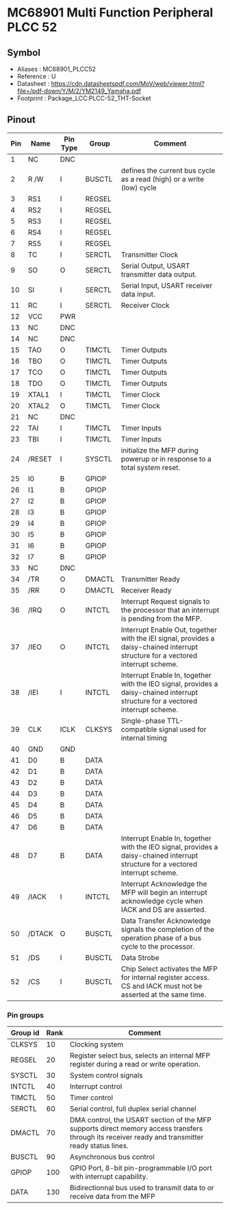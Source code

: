 # MC68901 Multi Function Peripheral PLCC 52


## Symbol

* Aliases : MC68901_PLCC52
* Reference : U
* Datasheet : https://cdn.datasheetspdf.com/MoV/web/viewer.html?file=/pdf-down/Y/M/2/YM2149_Yamaha.pdf
* Footprint : Package_LCC:PLCC-52_THT-Socket


## Pinout

|Pin|Name|Pin Type|Group|Comment|
|---|---|---|---|---|
|1|NC|DNC|||
|2|R /W|I|BUSCTL|defines the current bus cycle as a read (high) or a write (low) cycle|
|3|RS1|I|REGSEL||
|4|RS2|I|REGSEL||
|5|RS3|I|REGSEL||
|6|RS4|I|REGSEL||
|7|RS5|I|REGSEL||
|8|TC|I|SERCTL|Transmitter Clock|
|9|SO|O|SERCTL|Serial Output, USART transmitter data output.|
|10|SI|I|SERCTL|Serial Input, USART receiver data input.|
|11|RC|I|SERCTL|Receiver Clock|
|12|VCC|PWR|||
|13|NC|DNC|||
|14|NC|DNC|||
|15|TAO|O|TIMCTL|Timer Outputs|
|16|TBO|O|TIMCTL|Timer Outputs|
|17|TCO|O|TIMCTL|Timer Outputs|
|18|TDO|O|TIMCTL|Timer Outputs|
|19|XTAL1|I|TIMCTL|Timer Clock|
|20|XTAL2|O|TIMCTL|Timer Clock|
|21|NC|DNC|||
|22|TAI|I|TIMCTL|Timer Inputs|
|23|TBI|I|TIMCTL|Timer Inputs|
|24|/RESET|I|SYSCTL|initialize the MFP during powerup or in response to a total system reset.|
|25|I0|B|GPIOP||
|26|I1|B|GPIOP||
|27|I2|B|GPIOP||
|28|I3|B|GPIOP||
|29|I4|B|GPIOP||
|30|I5|B|GPIOP||
|31|I6|B|GPIOP||
|32|I7|B|GPIOP||
|33|NC|DNC|||
|34|/TR|O|DMACTL|Transmitter Ready|
|35|/RR|O|DMACTL|Receiver Ready|
|36|/IRQ|O|INTCTL|Interrupt Request signals to the processor that an interrupt is pending from the MFP.|
|37|/IEO|O|INTCTL|Interrupt Enable Out, together with the IEI signal, provides a daisy-chained interrupt structure for a vectored interrupt scheme.|
|38|/IEI|I|INTCTL|Interrupt Enable In, together with the IEO signal, provides a daisy-chained interrupt structure for a vectored interrupt scheme.|
|39|CLK|ICLK|CLKSYS|Single-phase TTL-compatible signal used for internal timing|
|40|GND|GND|||
|41|D0|B|DATA||
|42|D1|B|DATA||
|43|D2|B|DATA||
|44|D3|B|DATA||
|45|D4|B|DATA||
|46|D5|B|DATA||
|47|D6|B|DATA||
|48|D7|B|DATA|Interrupt Enable In, together with the IEO signal, provides a daisy-chained interrupt structure for a vectored interrupt scheme.|
|49|/IACK|I|INTCTL|Interrupt Acknowledge the MFP will begin an interrupt acknowledge cycle when IACK and DS are asserted.|
|50|/DTACK|O|BUSCTL|Data Transfer Acknowledge signals the completion of the operation phase of a bus cycle to the processor.|
|51|/DS|I|BUSCTL|Data Strobe |
|52|/CS|I|BUSCTL|Chip Select activates the MFP for internal register access. CS and IACK must not be asserted at the same time.|

### Pin groups

|Group id|Rank|Comment|
|---|---|---|
|CLKSYS|10|Clocking system|
|REGSEL|20|Register select bus, selects an internal MFP register during a read or write operation.|
|SYSCTL|30|System control signals|
|INTCTL|40|Interrupt control|
|TIMCTL|50|Timer control|
|SERCTL|60|Serial control, full duplex serial channel|
|DMACTL|70|DMA control, the USART section of the MFP supports direct memory access transfers through its receiver ready and transmitter ready status lines.|
|BUSCTL|90|Asynchronous bus control|
|GPIOP|100|GPIO Port, 8-bit pin-programmable I/O port with interrupt capability.|
|DATA|130|Bidirectionnal bus used to transmit data to or receive data from the MFP|
